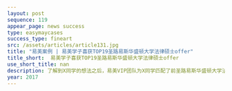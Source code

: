 ```yaml
---
layout: post
sequence: 119
appear_page: news success
type: easymaycases
success_type: fineart
src: /assets/articles/article131.jpg
title: "易美案例 | 易美学子喜获TOP19圣路易斯华盛顿大学法律硕士offer"
title_short:  易美学子喜获TOP19圣路易斯华盛顿大学法律硕士offer
use_short_title: nan
description: 了解到X同学的想法之后，易美VIP团队为X同学匹配了前圣路易斯华盛顿大学法学院副院长，同时也是前范德堡大学招生官的斯皮维先生为X同学的申请全程指导。在与X同学进行数次深入沟通之后，斯皮维先生指出，X同学对社会问题的深入关注是他的最大亮点，除此之外，如果能再有一定的商业机构实习经历，理解法律如何在商业中被实践运用，则会为进入法学院更好的奠定基础。为此，易美背景提升团队帮助X同学在大三暑假回国争取到了某快消行业世界100强企业法务实习的经历，接触了公司的法务管理及风险管控体系、跟踪国内外与行业相关法律政策发展动态，并参与了部分争议解决案例，实习期间的积极表现获得了部门主管和同事的一致认可，并获得了部门主管的一份真挚的推荐信。
year: 2017
---
```


